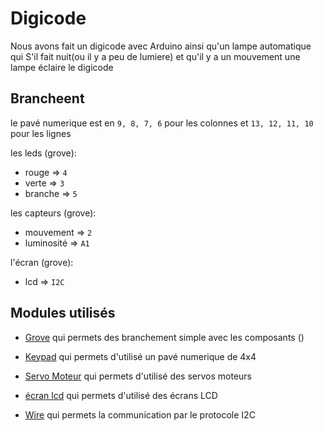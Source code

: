 # Digicode

Nous avons fait un digicode avec Arduino ainsi qu'un lampe automatique qui S'il fait nuit(ou il y a peu de lumiere) et qu'il y a un mouvement une lampe éclaire le digicode 
## Brancheent
le pavé numerique est en `9, 8, 7, 6` pour les colonnes et `13, 12, 11, 10` pour les lignes 

les leds (grove):
 * rouge => `4`
 * verte => `3`
 * branche => `5`

les capteurs (grove):
 
 * mouvement => `2`
 * luminosité => `A1`

l'écran  (grove):

 * lcd => `I2C`


## Modules utilisés

 * [Grove]( https://wiki.seeedstudio.com/Grove_System/) qui permets des branchement simple avec les composants ()

 * [Keypad]( https://playground.arduino.cc/Code/Keypad/) qui permets d'utilisé un pavé numerique de 4x4

 * [Servo Moteur]( https://www.arduino.cc/reference/en/libraries/servo/) qui permets d'utilisé des servos moteurs

 * [écran lcd]( https://www.arduino.cc/reference/en/libraries/grove-lcd-rgb-backlight/) qui permets d'utilisé des écrans LCD 

 * [Wire](https://www.arduino.cc/en/reference/wire) qui permets la communication par le protocole I2C


